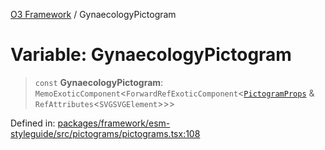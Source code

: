 [O3 Framework](../API.md) / GynaecologyPictogram

# Variable: GynaecologyPictogram

> `const` **GynaecologyPictogram**: `MemoExoticComponent`\<`ForwardRefExoticComponent`\<[`PictogramProps`](../type-aliases/PictogramProps.md) & `RefAttributes`\<`SVGSVGElement`\>\>\>

Defined in: [packages/framework/esm-styleguide/src/pictograms/pictograms.tsx:108](https://github.com/openmrs/openmrs-esm-core/blob/main/packages/framework/esm-styleguide/src/pictograms/pictograms.tsx#L108)
